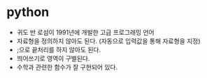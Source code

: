 # python
- 귀도 반 로섬이 1991년에 개발한 고급 프로그래밍 언어
- 자료형을 정의하지 않아도 된다. (자동으로 입력값을 통해 자료형을 지정)
- ;으로 끝처리를 하지 않아도 된다.
- 띄어쓰기로 영역이 구별된다.
- 수학과 관련한 함수가 잘 구현되어 있다.
